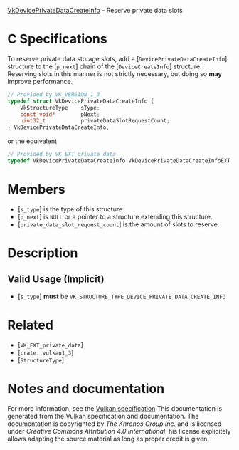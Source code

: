 [VkDevicePrivateDataCreateInfo](https://www.khronos.org/registry/vulkan/specs/1.3-extensions/man/html/VkDevicePrivateDataCreateInfo.html) - Reserve private data slots

# C Specifications
To reserve private data storage slots, add a
[`DevicePrivateDataCreateInfo`] structure to the [`p_next`] chain of
the [`DeviceCreateInfo`] structure.
Reserving slots in this manner is not strictly necessary, but doing so  **may** 
improve performance.
```c
// Provided by VK_VERSION_1_3
typedef struct VkDevicePrivateDataCreateInfo {
    VkStructureType    sType;
    const void*        pNext;
    uint32_t           privateDataSlotRequestCount;
} VkDevicePrivateDataCreateInfo;
```
or the equivalent
```c
// Provided by VK_EXT_private_data
typedef VkDevicePrivateDataCreateInfo VkDevicePrivateDataCreateInfoEXT;
```

# Members
- [`s_type`] is the type of this structure.
- [`p_next`] is `NULL` or a pointer to a structure extending this structure.
- [`private_data_slot_request_count`] is the amount of slots to reserve.

# Description
## Valid Usage (Implicit)
-  [`s_type`] **must**  be `VK_STRUCTURE_TYPE_DEVICE_PRIVATE_DATA_CREATE_INFO`

# Related
- [`VK_EXT_private_data`]
- [`crate::vulkan1_3`]
- [`StructureType`]

# Notes and documentation
For more information, see the [Vulkan specification](https://www.khronos.org/registry/vulkan/specs/1.3-extensions/html/vkspec.html)
This documentation is generated from the Vulkan specification and documentation.
The documentation is copyrighted by *The Khronos Group Inc.* and is licensed under *Creative Commons Attribution 4.0 International*.
his license explicitely allows adapting the source material as long as proper credit is given.
        
